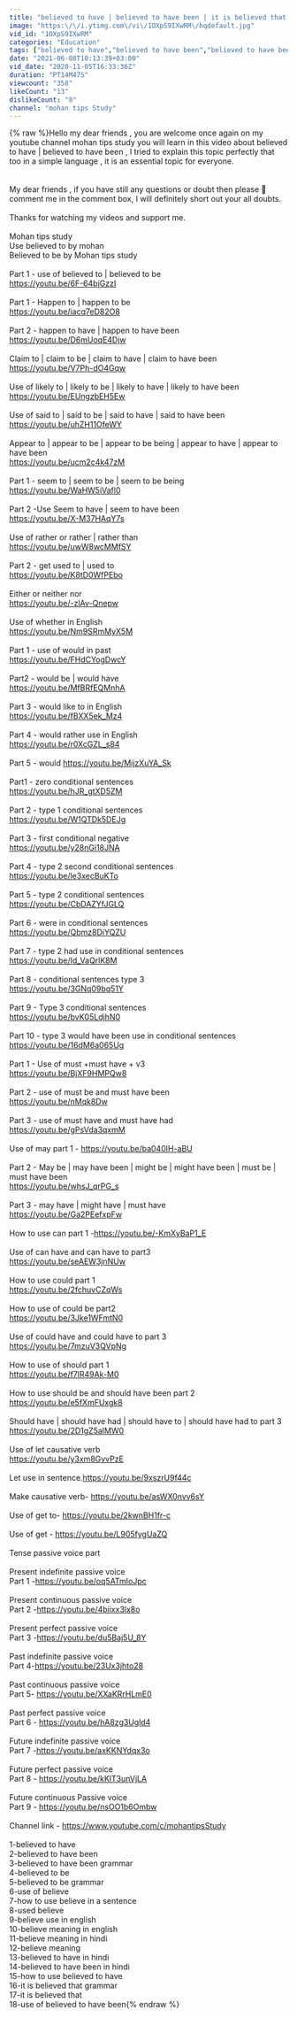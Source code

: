 ```yaml
---
title: "believed to have | believed to have been | it is believed that | सिखै हिंदी में बहुत ही शानदार तरीके"
image: "https:\/\/i.ytimg.com\/vi\/1OXpS9IXwRM\/hqdefault.jpg"
vid_id: "1OXpS9IXwRM"
categories: "Education"
tags: ["believed to have","believed to have been","believed to have been grammar"]
date: "2021-06-08T10:13:39+03:00"
vid_date: "2020-11-05T16:33:36Z"
duration: "PT14M47S"
viewcount: "358"
likeCount: "13"
dislikeCount: "0"
channel: "mohan tips Study"
---
```

{% raw %}Hello my dear friends ,  you are welcome once again on my youtube channel mohan tips study you will  learn in this video about believed to have | believed to have been , I tried to explain this topic perfectly that too in a simple language , it is an essential topic for everyone.<br /><br /><br />My dear friends , if you have still any questions or doubt then please 🙏 comment me in the comment box, I will definitely short out your all doubts.<br /><br />Thanks for watching my videos and support me.<br /><br />Mohan tips study<br />Use believed to by mohan<br /> Believed to be by Mohan tips study<br /><br />Part 1 - use of believed to | believed to be<br /><a rel="nofollow" target="blank" href="https://youtu.be/6F-64bjGzzI">https://youtu.be/6F-64bjGzzI</a><br /><br />Part 1 - Happen to | happen to be<br /><a rel="nofollow" target="blank" href="https://youtu.be/iacq7eD82O8">https://youtu.be/iacq7eD82O8</a><br /><br />Part 2 - happen to have | happen to have been<br /><a rel="nofollow" target="blank" href="https://youtu.be/D6mUoqE4Djw">https://youtu.be/D6mUoqE4Djw</a><br /><br />Claim to | claim to be | claim to have | claim to have been<br /><a rel="nofollow" target="blank" href="https://youtu.be/V7Ph-dO4Gqw">https://youtu.be/V7Ph-dO4Gqw</a><br /><br />Use of likely to | likely to be | likely to have | likely to have been<br /><a rel="nofollow" target="blank" href="https://youtu.be/EUngzbEH5Ew">https://youtu.be/EUngzbEH5Ew</a><br /><br />Use of said to | said to be | said to have | said to have been<br /><a rel="nofollow" target="blank" href="https://youtu.be/uhZH11OfeWY">https://youtu.be/uhZH11OfeWY</a><br /><br />Appear to | appear to be | appear to be being | appear to have | appear to have been<br /><a rel="nofollow" target="blank" href="https://youtu.be/ucm2c4k47zM">https://youtu.be/ucm2c4k47zM</a><br /><br />Part 1 - seem to | seem to be | seem to be being<br /><a rel="nofollow" target="blank" href="https://youtu.be/WaHW5iVafl0">https://youtu.be/WaHW5iVafl0</a><br /><br />Part 2 -Use Seem to have | seem to have been<br /><a rel="nofollow" target="blank" href="https://youtu.be/X-M37HAqY7s">https://youtu.be/X-M37HAqY7s</a><br /><br />Use of rather or rather | rather than<br /><a rel="nofollow" target="blank" href="https://youtu.be/uwW8wcMMfSY">https://youtu.be/uwW8wcMMfSY</a><br /><br />Part 2 - get used to | used to<br /><a rel="nofollow" target="blank" href="https://youtu.be/K8tD0WfPEbo">https://youtu.be/K8tD0WfPEbo</a><br /><br />Either or neither nor<br /> <a rel="nofollow" target="blank" href="https://youtu.be/-zlAv-Qnepw">https://youtu.be/-zlAv-Qnepw</a><br /><br />Use of whether in English<br /><a rel="nofollow" target="blank" href="https://youtu.be/Nm9SRmMyX5M">https://youtu.be/Nm9SRmMyX5M</a><br /><br />Part 1 - use of would in past<br /><a rel="nofollow" target="blank" href="https://youtu.be/FHdCYogDwcY">https://youtu.be/FHdCYogDwcY</a><br /><br />Part2 - would be | would have<br /><a rel="nofollow" target="blank" href="https://youtu.be/MfBRfEQMnhA">https://youtu.be/MfBRfEQMnhA</a><br /><br />Part 3 - would like to in English<br /><a rel="nofollow" target="blank" href="https://youtu.be/fBXX5ek_Mz4">https://youtu.be/fBXX5ek_Mz4</a><br /><br />Part 4 - would rather use in English<br /><a rel="nofollow" target="blank" href="https://youtu.be/r0XcGZL_s84">https://youtu.be/r0XcGZL_s84</a><br /><br />Part 5 - would  <a rel="nofollow" target="blank" href="https://youtu.be/MijzXuYA_Sk">https://youtu.be/MijzXuYA_Sk</a><br /><br />Part1 - zero conditional sentences<br /><a rel="nofollow" target="blank" href="https://youtu.be/hJR_gtXD5ZM">https://youtu.be/hJR_gtXD5ZM</a><br /><br />Part 2 - type 1 conditional sentences<br /><a rel="nofollow" target="blank" href="https://youtu.be/W1QTDk5DEJg">https://youtu.be/W1QTDk5DEJg</a><br /><br />Part 3 - first conditional negative<br /><a rel="nofollow" target="blank" href="https://youtu.be/y28nGi18JNA">https://youtu.be/y28nGi18JNA</a><br /><br />Part 4 - type 2 second conditional sentences<br /><a rel="nofollow" target="blank" href="https://youtu.be/le3xecBuKTo">https://youtu.be/le3xecBuKTo</a><br /><br />Part 5 - type 2 conditional sentences<br /><a rel="nofollow" target="blank" href="https://youtu.be/CbDAZYfJGLQ">https://youtu.be/CbDAZYfJGLQ</a><br /><br />Part 6 - were in conditional sentences<br /><a rel="nofollow" target="blank" href="https://youtu.be/Qbmz8DiYQZU">https://youtu.be/Qbmz8DiYQZU</a><br /><br />Part 7 - type 2 had use in conditional sentences<br /><a rel="nofollow" target="blank" href="https://youtu.be/Id_VaQrlK8M">https://youtu.be/Id_VaQrlK8M</a><br /><br />Part 8 - conditional sentences type 3<br /><a rel="nofollow" target="blank" href="https://youtu.be/3GNq09bq51Y">https://youtu.be/3GNq09bq51Y</a><br /><br />Part 9 - Type 3 conditional sentences<br /><a rel="nofollow" target="blank" href="https://youtu.be/bvK05LdjhN0">https://youtu.be/bvK05LdjhN0</a><br /><br />Part 10 - type 3 would have been use in conditional sentences<br /><a rel="nofollow" target="blank" href="https://youtu.be/16dM6a065Ug">https://youtu.be/16dM6a065Ug</a><br /><br />Part 1 - Use of must +must have + v3<br /><a rel="nofollow" target="blank" href="https://youtu.be/BjXF9HMPQw8">https://youtu.be/BjXF9HMPQw8</a><br /><br />Part 2 - use of must be and must have been<br /><a rel="nofollow" target="blank" href="https://youtu.be/nMqk8Dw">https://youtu.be/nMqk8Dw</a><br /><br />Part 3 - use of must have and must have had<br /><a rel="nofollow" target="blank" href="https://youtu.be/gPsVda3qxmM">https://youtu.be/gPsVda3qxmM</a><br /><br />Use of may part 1 - <a rel="nofollow" target="blank" href="https://youtu.be/ba040IH-aBU">https://youtu.be/ba040IH-aBU</a><br /><br />Part 2 - May be | may have been | might be | might have been | must be | must have been<br /><a rel="nofollow" target="blank" href="https://youtu.be/whsJ_qrPG_s">https://youtu.be/whsJ_qrPG_s</a><br /><br />Part 3 - may have | might have | must have<br /><a rel="nofollow" target="blank" href="https://youtu.be/Ga2PEefxpFw">https://youtu.be/Ga2PEefxpFw</a><br /><br />How to use can part 1 -<a rel="nofollow" target="blank" href="https://youtu.be/-KmXyBaP1_E">https://youtu.be/-KmXyBaP1_E</a><br /><br />Use of can have and can have to part3<br /><a rel="nofollow" target="blank" href="https://youtu.be/seAEW3jnNUw">https://youtu.be/seAEW3jnNUw</a><br /><br />How to use could part 1<br /><a rel="nofollow" target="blank" href="https://youtu.be/2fchuvCZqWs">https://youtu.be/2fchuvCZqWs</a><br /><br />How to use of could be part2<br /><a rel="nofollow" target="blank" href="https://youtu.be/3Jke1WFmtN0">https://youtu.be/3Jke1WFmtN0</a><br /><br />Use of could have and could have to part 3<br /><a rel="nofollow" target="blank" href="https://youtu.be/7mzuV3QVpNg">https://youtu.be/7mzuV3QVpNg</a><br /><br />How to use of should part 1<br /><a rel="nofollow" target="blank" href="https://youtu.be/f7lR49Ak-M0">https://youtu.be/f7lR49Ak-M0</a><br /><br />How to use should be and should have been part 2<br /><a rel="nofollow" target="blank" href="https://youtu.be/e5fXmFUxgk8">https://youtu.be/e5fXmFUxgk8</a><br /><br />Should have | should have had | should have to | should have had to part 3<br /><a rel="nofollow" target="blank" href="https://youtu.be/2D1gZ5aIMW0">https://youtu.be/2D1gZ5aIMW0</a><br /><br />Use of let causative verb<br /><a rel="nofollow" target="blank" href="https://youtu.be/y3xm8GvvPzE">https://youtu.be/y3xm8GvvPzE</a><br /><br />Let use in sentence.<a rel="nofollow" target="blank" href="https://youtu.be/9xszrU9f44c">https://youtu.be/9xszrU9f44c</a><br /><br />Make causative verb- <a rel="nofollow" target="blank" href="https://youtu.be/asWX0nvv6sY">https://youtu.be/asWX0nvv6sY</a><br /><br />Use of get to- <a rel="nofollow" target="blank" href="https://youtu.be/2kwnBH1fr-c">https://youtu.be/2kwnBH1fr-c</a><br /><br />Use of get - <a rel="nofollow" target="blank" href="https://youtu.be/L905fygUaZQ">https://youtu.be/L905fygUaZQ</a><br /><br />Tense passive voice part<br /><br />Present indefinite passive voice<br />Part 1 -<a rel="nofollow" target="blank" href="https://youtu.be/oq5ATmIoJpc">https://youtu.be/oq5ATmIoJpc</a><br /><br />Present continuous passive voice<br />Part 2 -<a rel="nofollow" target="blank" href="https://youtu.be/4biixx3lx8o">https://youtu.be/4biixx3lx8o</a><br /><br />Present perfect passive voice<br />Part 3 -<a rel="nofollow" target="blank" href="https://youtu.be/du5Baj5U_8Y">https://youtu.be/du5Baj5U_8Y</a><br /><br />Past indefinite passive voice<br />Part 4-<a rel="nofollow" target="blank" href="https://youtu.be/23Ux3jhto28">https://youtu.be/23Ux3jhto28</a><br /><br />Past continuous passive voice<br />Part 5- <a rel="nofollow" target="blank" href="https://youtu.be/XXaKRrHLmE0">https://youtu.be/XXaKRrHLmE0</a><br /><br />Past perfect passive voice<br />Part 6 - <a rel="nofollow" target="blank" href="https://youtu.be/hA8zg3Ugld4">https://youtu.be/hA8zg3Ugld4</a><br /><br />Future indefinite passive voice <br />Part 7 -<a rel="nofollow" target="blank" href="https://youtu.be/axKKNYdqx3o">https://youtu.be/axKKNYdqx3o</a><br /><br />Future perfect passive voice<br />Part 8 - <a rel="nofollow" target="blank" href="https://youtu.be/kKlT3unVjLA">https://youtu.be/kKlT3unVjLA</a><br /><br />Future continuous Passive voice<br />Part 9 - <a rel="nofollow" target="blank" href="https://youtu.be/nsOO1b6Ombw">https://youtu.be/nsOO1b6Ombw</a><br /><br />Channel link - <a rel="nofollow" target="blank" href="https://www.youtube.com/c/mohantipsStudy">https://www.youtube.com/c/mohantipsStudy</a><br /><br />1-believed to have<br />2-believed to have been<br />3-believed to have been grammar<br />4-believed to be<br />5-believed to be grammar<br />6-use of believe<br />7-how to use believe in a sentence<br />8-used believe<br />9-believe use in english<br />10-believe meaning in english<br />11-believe meaning in hindi<br />12-believe meaning<br />13-believed to have in hindi<br />14-believed to have been in hindi<br />15-how to use believed to have<br />16-it is believed that grammar<br />17-it is believed that<br />18-use of believed to have been{% endraw %}
